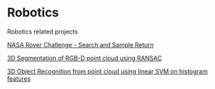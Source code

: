 # Robotics
Robotics related projects

[NASA Rover Challenge - Search and Sample Return](Rover-Search_and_Sample_Return)

[3D Segmentation of RGB-D point cloud using RANSAC](3D_Segmentation)

[3D Object Recognition from point cloud using linear SVM on histogram features](3D_Object_Recognition)
